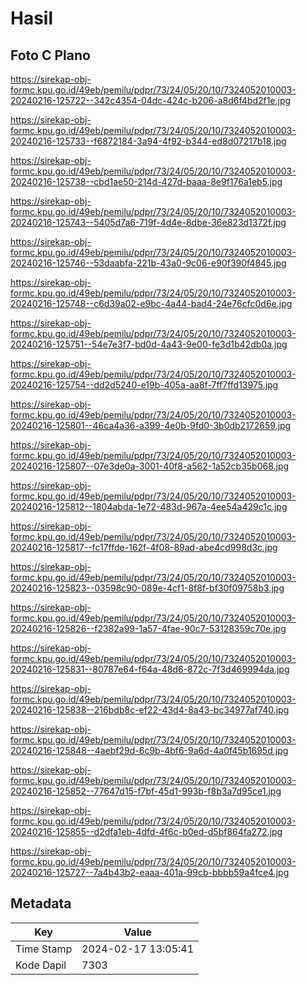 # Hasil

## Foto C Plano

https://sirekap-obj-formc.kpu.go.id/49eb/pemilu/pdpr/73/24/05/20/10/7324052010003-20240216-125722--342c4354-04dc-424c-b206-a8d6f4bd2f1e.jpg

https://sirekap-obj-formc.kpu.go.id/49eb/pemilu/pdpr/73/24/05/20/10/7324052010003-20240216-125733--f6872184-3a94-4f92-b344-ed8d07217b18.jpg

https://sirekap-obj-formc.kpu.go.id/49eb/pemilu/pdpr/73/24/05/20/10/7324052010003-20240216-125738--cbd1ae50-214d-427d-baaa-8e9f176a1eb5.jpg

https://sirekap-obj-formc.kpu.go.id/49eb/pemilu/pdpr/73/24/05/20/10/7324052010003-20240216-125743--5405d7a6-719f-4d4e-8dbe-36e823d1372f.jpg

https://sirekap-obj-formc.kpu.go.id/49eb/pemilu/pdpr/73/24/05/20/10/7324052010003-20240216-125746--53daabfa-221b-43a0-9c06-e90f390f4845.jpg

https://sirekap-obj-formc.kpu.go.id/49eb/pemilu/pdpr/73/24/05/20/10/7324052010003-20240216-125748--c6d39a02-e9bc-4a44-bad4-24e76cfc0d6e.jpg

https://sirekap-obj-formc.kpu.go.id/49eb/pemilu/pdpr/73/24/05/20/10/7324052010003-20240216-125751--54e7e3f7-bd0d-4a43-9e00-fe3d1b42db0a.jpg

https://sirekap-obj-formc.kpu.go.id/49eb/pemilu/pdpr/73/24/05/20/10/7324052010003-20240216-125754--dd2d5240-e19b-405a-aa8f-7ff7ffd13975.jpg

https://sirekap-obj-formc.kpu.go.id/49eb/pemilu/pdpr/73/24/05/20/10/7324052010003-20240216-125801--46ca4a36-a399-4e0b-9fd0-3b0db2172659.jpg

https://sirekap-obj-formc.kpu.go.id/49eb/pemilu/pdpr/73/24/05/20/10/7324052010003-20240216-125807--07e3de0a-3001-40f8-a562-1a52cb35b068.jpg

https://sirekap-obj-formc.kpu.go.id/49eb/pemilu/pdpr/73/24/05/20/10/7324052010003-20240216-125812--1804abda-1e72-483d-967a-4ee54a429c1c.jpg

https://sirekap-obj-formc.kpu.go.id/49eb/pemilu/pdpr/73/24/05/20/10/7324052010003-20240216-125817--fc17ffde-162f-4f08-89ad-abe4cd998d3c.jpg

https://sirekap-obj-formc.kpu.go.id/49eb/pemilu/pdpr/73/24/05/20/10/7324052010003-20240216-125823--03598c90-089e-4cf1-8f8f-bf30f09758b3.jpg

https://sirekap-obj-formc.kpu.go.id/49eb/pemilu/pdpr/73/24/05/20/10/7324052010003-20240216-125826--f2382a99-1a57-4fae-90c7-53128359c70e.jpg

https://sirekap-obj-formc.kpu.go.id/49eb/pemilu/pdpr/73/24/05/20/10/7324052010003-20240216-125831--80787e64-f64a-48d6-872c-7f3d469994da.jpg

https://sirekap-obj-formc.kpu.go.id/49eb/pemilu/pdpr/73/24/05/20/10/7324052010003-20240216-125838--216bdb8c-ef22-43d4-8a43-bc34977af740.jpg

https://sirekap-obj-formc.kpu.go.id/49eb/pemilu/pdpr/73/24/05/20/10/7324052010003-20240216-125848--4aebf29d-6c9b-4bf6-9a6d-4a0f45b1695d.jpg

https://sirekap-obj-formc.kpu.go.id/49eb/pemilu/pdpr/73/24/05/20/10/7324052010003-20240216-125852--77647d15-f7bf-45d1-993b-f8b3a7d95ce1.jpg

https://sirekap-obj-formc.kpu.go.id/49eb/pemilu/pdpr/73/24/05/20/10/7324052010003-20240216-125855--d2dfa1eb-4dfd-4f6c-b0ed-d5bf864fa272.jpg

https://sirekap-obj-formc.kpu.go.id/49eb/pemilu/pdpr/73/24/05/20/10/7324052010003-20240216-125727--7a4b43b2-eaaa-401a-99cb-bbbb59a4fce4.jpg


## Metadata

| Key        | Value               |
| ---------- | ------------------- |
| Time Stamp | 2024-02-17 13:05:41 |
| Kode Dapil | 7303                |



